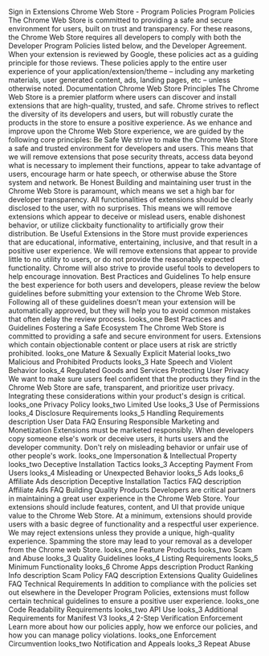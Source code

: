 Sign in
Extensions
Chrome Web Store - Program Policies
Program Policies
The Chrome Web Store is committed to providing a safe and secure environment for users, built on trust and transparency. For these reasons, the Chrome Web Store requires all developers to comply with both the Developer Program Policies listed below, and the Developer Agreement. When your extension is reviewed by Google, these policies act as a guiding principle for those reviews. These policies apply to the entire user experience of your application/extension/theme – including any marketing materials, user generated content, ads, landing pages, etc – unless otherwise noted.
Documentation
Chrome Web Store Principles
The Chrome Web Store is a premier platform where users can discover and install extensions that are high-quality, trusted, and safe. Chrome strives to reflect the diversity of its developers and users, but will robustly curate the products in the store to ensure a positive experience. As we enhance and improve upon the Chrome Web Store experience, we are guided by the following core principles:
Be Safe
We strive to make the Chrome Web Store a safe and trusted environment for developers and users. This means that we will remove extensions that pose security threats, access data beyond what is necessary to implement their functions, appear to take advantage of users, encourage harm or hate speech, or otherwise abuse the Store system and network.
Be Honest
Building and maintaining user trust in the Chrome Web Store is paramount, which means we set a high bar for developer transparency. All functionalities of extensions should be clearly disclosed to the user, with no surprises. This means we will remove extensions which appear to deceive or mislead users, enable dishonest behavior, or utilize clickbaity functionality to artificially grow their distribution.
Be Useful
Extensions in the Store must provide experiences that are educational, informative, entertaining, inclusive, and that result in a positive user experience. We will remove extensions that appear to provide little to no utility to users, or do not provide the reasonably expected functionality. Chrome will also strive to provide useful tools to developers to help encourage innovation.
Best Practices and Guidelines
To help ensure the best experience for both users and developers, please review the below guidelines before submitting your extension to the Chrome Web Store. Following all of these guidelines doesn’t mean your extension will be automatically approved, but they will help you to avoid common mistakes that often delay the review process.
looks_one
Best Practices and Guidelines
Fostering a Safe Ecosystem
The Chrome Web Store is committed to providing a safe and secure environment for users. Extensions which contain objectionable content or place users at risk are strictly prohibited.
looks_one
Mature & Sexually Explicit Material
looks_two
Malicious and Prohibited Products
looks_3
Hate Speech and Violent Behavior
looks_4
Regulated Goods and Services
Protecting User Privacy
We want to make sure users feel confident that the products they find in the Chrome Web Store are safe, transparent, and prioritize user privacy. Integrating these considerations within your product's design is critical.
looks_one
Privacy Policy
looks_two
Limited Use
looks_3
Use of Permissions
looks_4
Disclosure Requirements
looks_5
Handling Requirements
description
User Data FAQ
Ensuring Responsible Marketing and Monetization
Extensions must be marketed responsibly. When developers copy someone else's work or deceive users, it hurts users and the developer community. Don't rely on misleading behavior or unfair use of other people's work.
looks_one
Impersonation & Intellectual Property
looks_two
Deceptive Installation Tactics
looks_3
Accepting Payment From Users
looks_4
Misleading or Unexpected Behavior
looks_5
Ads
looks_6
Affiliate Ads
description
Deceptive Installation Tactics FAQ
description
Affiliate Ads FAQ
Building Quality Products
Developers are critical partners in maintaining a great user experience in the Chrome Web Store. Your extensions should include features, content, and UI that provide unique value to the Chrome Web Store. At a minimum, extensions should provide users with a basic degree of functionality and a respectful user experience. We may reject extensions unless they provide a unique, high-quality experience. Spamming the store may lead to your removal as a developer from the Chrome web Store.
looks_one
Feature Products
looks_two
Scam and Abuse
looks_3
Quality Guidelines
looks_4
Listing Requirements
looks_5
Minimum Functionality
looks_6
Chrome Apps
description
Product Ranking Info
description
Scam Policy FAQ
description
Extensions Quality Guidelines FAQ
Technical Requirements
In addition to compliance with the policies set out elsewhere in the Developer Program Policies, extensions must follow certain technical guidelines to ensure a positive user experience.
looks_one
Code Readability Requirements
looks_two
API Use
looks_3
Additional Requirements for Manifest V3
looks_4
2-Step Verification
Enforcement
Learn more about how our policies apply, how we enforce our policies, and how you can manage policy violations.
looks_one
Enforcement Circumvention
looks_two
Notification and Appeals
looks_3
Repeat Abuse